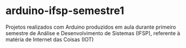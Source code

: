 # arduino-ifsp-semestre1
Projetos realizados com Arduino produzidos em aula durante primeiro semestre de Análise e Desenvolvimento de Sistemas (IFSP), referente à matéria de Internet das Coisas (IOT)
